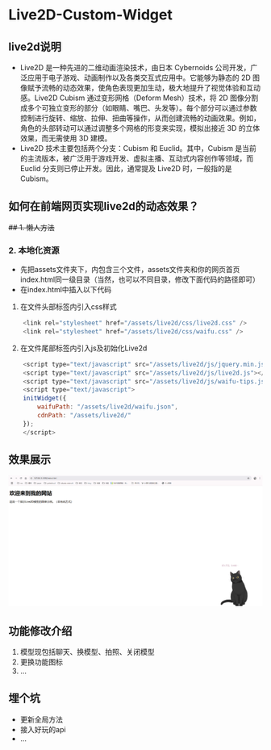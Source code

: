 # Live2D-Custom-Widget

## live2d说明
- Live2D 是一种先进的二维动画渲染技术，由日本 Cybernoids 公司开发，广泛应用于电子游戏、动画制作以及各类交互式应用中。它能够为静态的 2D 图像赋予流畅的动态效果，使角色表现更加生动，极大地提升了视觉体验和互动感。Live2D Cubism 通过变形网格（Deform Mesh）技术，将 2D 图像分割成多个可独立变形的部分（如眼睛、嘴巴、头发等）。每个部分可以通过参数控制进行旋转、缩放、拉伸、扭曲等操作，从而创建流畅的动画效果。例如，角色的头部转动可以通过调整多个网格的形变来实现，模拟出接近 3D 的立体效果，而无需使用 3D 建模。
- Live2D 技术主要包括两个分支：Cubism 和 Euclid。其中，Cubism 是当前的主流版本，被广泛用于游戏开发、虚拟主播、互动式内容创作等领域，而 Euclid 分支则已停止开发。因此，通常提及 Live2D 时，一般指的是 Cubism。


## 如何在前端网页实现live2d的动态效果？
~~## 1. 懒人方法~~
### 2. 本地化资源
- 先把assets文件夹下，内包含三个文件，assets文件夹和你的网页首页index.html同一级目录（当然，也可以不同目录，修改下面代码的路径即可）
- 在index.html中插入以下代码
1. 在文件头部<head>标签内引入css样式
```js
    <link rel="stylesheet" href="/assets/live2d/css/live2d.css" />
    <link rel="stylesheet" href="/assets/live2d/css/waifu.css" />
```
2. 在文件尾部<body>标签内引入js及初始化Live2d
```js
    <script type="text/javascript" src="/assets/live2d/js/jquery.min.js"></script>
    <script type="text/javascript" src="/assets/live2d/js/live2d.js"></script>
    <script type="text/javascript" src="/assets/live2d/js/waifu-tips.js"></script>
    <script type="text/javascript">
    initWidget({
        waifuPath: "/assets/live2d/waifu.json",
        cdnPath: "/assets/live2d/"
    });
    </script>
```
## 效果展示
![alt text](/images/image.png)

## 功能修改介绍
1. 模型现包括聊天、换模型、拍照、关闭模型
2. 更换功能图标
3. ...

## 埋个坑
- 更新全局方法
- 接入好玩的api
- ...
